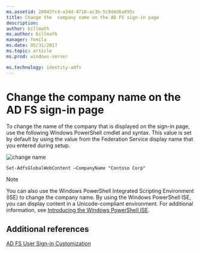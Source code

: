```yaml
---
ms.assetid: 28043fc4-a34d-4710-ac3b-5c9d4d6a895c
title: Change the  company name on the AD FS sign-in page
description:
author: billmath
ms.author: billmath
manager: femila
ms.date: 05/31/2017
ms.topic: article
ms.prod: windows-server

ms.technology: identity-adfs
---
```

# Change the company name on the AD FS sign-in page
 
To change the name of the company that is displayed on the sign\-in page, use the following Windows PowerShell cmdlet and syntax. This value is set by default by using the value from the Federation Service display name that you entered during setup.  

![change name](media/AD-FS-user-sign-in-customization/ADFS_Blue_Custom1.png)
  
  
    Set-AdfsGlobalWebContent –CompanyName "Contoso Corp"  
 
  
> [!NOTE]  
> You can also use the Windows PowerShell Integrated Scripting Environment \(ISE\) to change the company name. By using the Windows PowerShell ISE, you can display content in a Unicode\-compliant environment. For additional information, see [Introducing the Windows PowerShell ISE](https://technet.microsoft.com/library/dd315244.aspx).  

## Additional references 
[AD FS User Sign-in Customization](AD-FS-user-sign-in-customization.md)  
  
